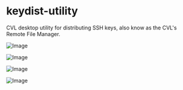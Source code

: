 keydist-utility
===============

CVL desktop utility for distributing SSH keys, also know as the CVL's Remote File Manager.

![Image](https://raw.github.com/CVL-dev/keydist-utility/master/images/CVL%20Remote%20File%20Manager.png?raw=true)

![Image](https://raw.github.com/CVL-dev/keydist-utility/master/images/CVL%20Remote%20File%20Manager%20SSHFS%20mounting%20MyTardis.png?raw=true)

![Image](https://raw.github.com/CVL-dev/keydist-utility/master/images/CVL%20Remote%20File%20Manager%20LDAP%20authentication%20for%20MyTardis%20SSHFS%20mount.png?raw=true)

![Image](https://raw.github.com/CVL-dev/keydist-utility/master/images/MyTardis%20SSHFS%20mount%20on%20CVL%20Desktop.png?raw=true)
